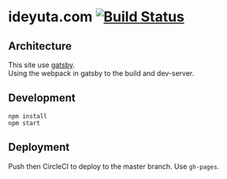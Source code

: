 # ideyuta.com [![Build Status][circle-image]][circle-url]

## Architecture

This site use [gatsby](https://github.com/gatsbyjs/gatsby).  
Using the webpack in gatsby to the build and dev-server.

## Development

```vi
npm install
npm start
```

## Deployment

Push then CircleCI to deploy to the master branch.
Use `gh-pages`.

[circle-url]: https://circleci.com/gh/ideyuta/ideyuta.github.io
[circle-image]: https://circleci.com/gh/ideyuta/ideyuta.github.io/tree/neo.svg?style=svg
